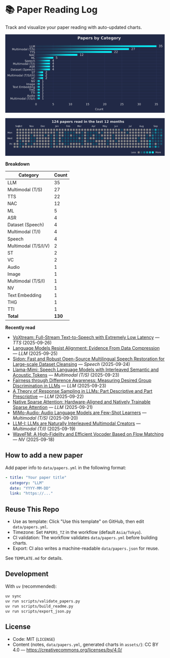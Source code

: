 # 📚 Paper Reading Log

Track and visualize your paper reading with auto-updated charts.

<!--CHART_START-->
![By category](assets/category_stylish.svg)

![Activity heatmap](assets/activity_heatmap.svg)


**Breakdown**

| Category | Count |
|---|---|
| LLM | 35 |
| Multimodal (T/S) | 27 |
| TTS | 22 |
| NAC | 12 |
| ML | 5 |
| ASR | 4 |
| Dataset (Speech) | 4 |
| Multimodal (T/I) | 4 |
| Speech | 4 |
| Multimodal (T/S/I/V) | 2 |
| ST | 2 |
| VC | 2 |
| Audio | 1 |
| Image | 1 |
| Multimodal (T/S/I) | 1 |
| NV | 1 |
| Text Embedding | 1 |
| THG | 1 |
| TTI | 1 |
| **Total** | **130** |

**Recently read**

- [VoXtream: Full-Stream Text-to-Speech with Extremely Low Latency](https://www.arxiv.org/abs/2509.15969) — *TTS* (2025-09-26)
- [Language Models Resist Alignment: Evidence From Data Compression](https://aclanthology.org/2025.acl-long.1141.pdf) — *LLM* (2025-09-25)
- [Sidon: Fast and Robust Open-Source Multilingual Speech Restoration for Large-scale Dataset Cleansing](https://arxiv.org/abs/2509.17052) — *Speech* (2025-09-24)
- [Llama-Mimi: Speech Language Models with Interleaved Semantic and Acoustic Tokens](https://arxiv.org/abs/2509.14882) — *Multimodal (T/S)* (2025-09-23)
- [Fairness through Difference Awareness: Measuring Desired Group Discrimination in LLMs](https://aclanthology.org/2025.acl-long.341.pdf) — *LLM* (2025-09-23)
- [A Theory of Response Sampling in LLMs: Part Descriptive and Part Prescriptive](https://aclanthology.org/2025.acl-long.1454.pdf) — *LLM* (2025-09-22)
- [Native Sparse Attention: Hardware-Aligned and Natively Trainable Sparse Attention](https://aclanthology.org/2025.acl-long.1126.pdf) — *LLM* (2025-09-21)
- [MiMo-Audio: Audio Language Models are Few-Shot Learners](https://github.com/XiaomiMiMo/MiMo-Audio/blob/main/MiMo-Audio-Technical-Report.pdf) — *Multimodal (T/S)* (2025-09-20)
- [LLM-I: LLMs are Naturally Interleaved Multimodal Creators](https://arxiv.org/abs/2509.13642) — *Multimodal (T/I)* (2025-09-19)
- [WaveFM: A High-Fidelity and Efficient Vocoder Based on Flow Matching](https://arxiv.org/abs/2503.16689) — *NV* (2025-09-18)
<!--CHART_END-->

## How to add a new paper

Add paper info to `data/papers.yml` in the following format:

```yaml
- title: "Your paper title"
  category: "LLM"
  date: "YYYY-MM-DD"
  link: "https://..."
```

## Reuse This Repo

- Use as template: Click "Use this template" on GitHub, then edit `data/papers.yml`.
- Timezone: Set `PAPERS_TZ` in the workflow (default `Asia/Tokyo`).
- CI validation: The workflow validates `data/papers.yml` before building charts.
- Export: CI also writes a machine-readable `data/papers.json` for reuse.

See `TEMPLATE.md` for details.

## Development

With `uv` (recommended):

```
uv sync
uv run scripts/validate_papers.py
uv run scripts/build_readme.py
uv run scripts/export_json.py
```

## License

- Code: MIT (`LICENSE`)
- Content (notes, `data/papers.yml`, generated charts in `assets/`): CC BY 4.0 — https://creativecommons.org/licenses/by/4.0/
